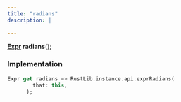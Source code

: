 ```yaml
---
title: "radians"
description: |

---
```

<span class="dart-code"><strong>[Expr] radians</strong>();</span>


### Implementation
```dart
Expr get radians => RustLib.instance.api.exprRadians(
        that: this,
      );
```

[Expr]: /reference/classes/expr/